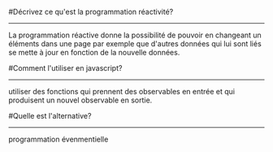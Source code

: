 
#Décrivez ce qu'est la programmation réactivité?

***

La programmation réactive donne la possibilité de pouvoir en changeant un éléments dans une page par exemple que d'autres données qui lui sont liés se mette à jour en fonction de la nouvelle données.

#Comment l'utiliser en javascript?

***
utiliser des fonctions qui prennent des observables en entrée et qui produisent un nouvel observable en sortie.

#Quelle est l'alternative?

***

programmation évenmentielle





